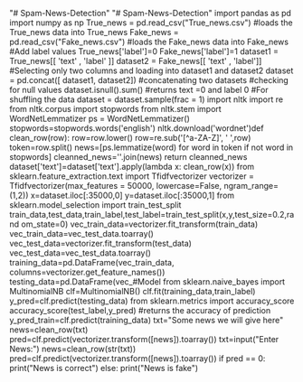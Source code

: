 "# Spam-News-Detection" 
"# Spam-News-Detection" 
import pandas as pd
import numpy as np
True_news = pd.read_csv("True_news.csv") 
#loads the True_news data into True_news
Fake_news = pd.read_csv("Fake_news.csv")
#loads the Fake_news data into Fake_news
#Add label values
True_news['label']=0
Fake_news['label']=1
dataset1 = True_news[[ 'text' , 'label' ]]
dataset2 = Fake_news[[ 'text' , 'label']]
#Selecting only two columns and loading into dataset1 and dataset2 
dataset = pd.concat([ dataset1, dataset2])
#concatenating two datasets 
#checking for null values
dataset.isnull().sum()          #returns text =0 and label 0
#For shuffling the data
dataset = dataset.sample(frac = 1)
import nltk
import re
from nltk.corpus import stopwords
from nltk.stem import WordNetLemmatizer ps = WordNetLemmatizer()
stopwords=stopwords.words('english') nltk.download('wordnet')def clean_row(row):
row=row.lower()
row=re.sub('[^a-ZA-Z]', ' ',row)
token=row.split()
news=[ps.lemmatize(word) for word in token if not word in stopwords] cleanned_news=''.join(news)
return cleanned_news
dataset['text']=dataset['text'].apply(lambda x: clean_row(x))
from sklearn.feature_extraction.text import Tfidfvectorizer
vectorizer = Tfidfvectorizer(max_features = 50000, lowercase=False, 
ngram_range=(1,2))
x=dataset.iloc[:35000,0]
y=dataset.iloc[:35000,1]
from sklearn.model_selection import train_test_split
train_data,test_data,train_label,test_label=train_test_split(x,y,test_size=0.2,rand om_state=0)
vec_train_data=vectorizer.fit_transform(train_data) vec_train_data=vec_test_data.toarray()
vec_test_data=vectorizer.fit_transform(test_data) vec_test_data=vec_test_data.toarray() training_data=pd.DataFrame(vec_train_data, columns=vectorizer.get_feature_names()) testing_data=pd.DataFrame(vec_#Model
from sklearn.naive_bayes import MultinomialNB
clf=MultinomialNB()
clf.fit(training_data,train_label)
y_pred=clf.predict(testing_data)
from sklearn.metrics import accuracy_score
accuracy_score(test_label,y_pred)    #returns the accuracy of prediction y_pred_train=clf.predict(training_data)
txt="Some news we will give here"
news=clean_row(txt)
pred=clf.predict(vectorizer.transform([news]).toarray()) txt=input("Enter News:")
news=clean_row(str(txt))
pred=clf.predict(vectorizer.transform([news]).toarray()) if pred == 0:
print("News is correct") else:
print("News is fake")  
